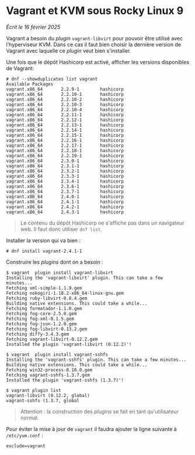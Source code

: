 # Vagrant et KVM sous Rocky Linux 9

*Écrit le 16 février 2025*

Vagrant a besoin du *plugin* `vagrant-libvirt` pour pouvoir être utilisé avec
l'hyperviseur KVM. Dans ce cas il faut bien choisir la dernière version de
Vagrant avec laquelle ce *plugin* veut bien s'installer.

Une fois que le dépôt Hashicorp est activé, afficher les versions disponibles
de Vagrant:

```
# dnf --showduplicates list vagrant
Available Packages
vagrant.x86_64       2.2.9-1        hashicorp
vagrant.x86_64       2.2.10-1       hashicorp
vagrant.x86_64       2.2.10-2       hashicorp
vagrant.x86_64       2.2.10-3       hashicorp
vagrant.x86_64       2.2.10-4       hashicorp
vagrant.x86_64       2.2.11-1       hashicorp
vagrant.x86_64       2.2.12-1       hashicorp
vagrant.x86_64       2.2.13-1       hashicorp
vagrant.x86_64       2.2.14-1       hashicorp
vagrant.x86_64       2.2.15-1       hashicorp
vagrant.x86_64       2.2.16-1       hashicorp
vagrant.x86_64       2.2.17-1       hashicorp
vagrant.x86_64       2.2.18-1       hashicorp
vagrant.x86_64       2.2.19-1       hashicorp
vagrant.x86_64       2.3.0-1        hashicorp
vagrant.x86_64       2.3.1-1        hashicorp
vagrant.x86_64       2.3.2-1        hashicorp
vagrant.x86_64       2.3.3-1        hashicorp
vagrant.x86_64       2.3.4-1        hashicorp
vagrant.x86_64       2.3.6-1        hashicorp
vagrant.x86_64       2.3.7-1        hashicorp
vagrant.x86_64       2.4.0-1        hashicorp
vagrant.x86_64       2.4.1-1        hashicorp
vagrant.x86_64       2.4.2-1        hashicorp
vagrant.x86_64       2.4.3-1        hashicorp
```

> Le contenu du dépôt Hashicorp ne s'affiche pas dans un navigateur web. Il
> faut donc utiliser `dnf list`.

Installer la version qui va bien :

```
# dnf install vagrant-2.4.1-1
```

Construire les *plugins* dont on a besoin :

```
$ vagrant  plugin install vagrant-libvirt
Installing the 'vagrant-libvirt' plugin. This can take a few minutes...
Fetching xml-simple-1.1.9.gem
Fetching nokogiri-1.18.2-x86_64-linux-gnu.gem
Fetching ruby-libvirt-0.8.4.gem
Building native extensions. This could take a while...
Fetching formatador-1.1.0.gem
Fetching fog-core-2.5.0.gem
Fetching fog-xml-0.1.5.gem
Fetching fog-json-1.2.0.gem
Fetching fog-libvirt-0.13.2.gem
Fetching diffy-3.4.3.gem
Fetching vagrant-libvirt-0.12.2.gem
Installed the plugin 'vagrant-libvirt (0.12.2)'!

$ vagrant  plugin install vagrant-sshfs
Installing the 'vagrant-sshfs' plugin. This can take a few minutes...
Building native extensions. This could take a while...
Fetching win32-process-0.10.0.gem
Fetching vagrant-sshfs-1.3.7.gem
Installed the plugin 'vagrant-sshfs (1.3.7)'!

$ vagrant plugin list
vagrant-libvirt (0.12.2, global)
vagrant-sshfs (1.3.7, global
```

> Attention : la construction des *plugins* se fait en tant qu'utilisateur
> normal.

Pour éviter la mise à jour de `vagrant` il faudra ajouter la ligne suivante à
`/etc/yum.conf` :

```
exclude=vagrant
```

